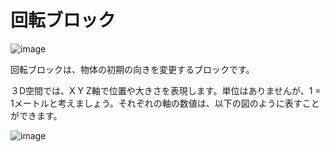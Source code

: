 # 回転ブロック

![image](https://github.com/levelenter/blockvrock_doc/assets/43167728/33226430-5d53-4b4c-aa78-41230fcb65b9)

回転ブロックは、物体の初期の向きを変更するブロックです。

３D空間では、X Y Z軸で位置や大きさを表現します。単位はありませんが、1 = 1メートルと考えましょう。それぞれの軸の数値は、以下の図のように表すことができます。

![image](https://github.com/levelenter/blockvrock_doc/assets/43167728/91fdb8cf-b045-4945-8bdb-ccace1fb046e)

